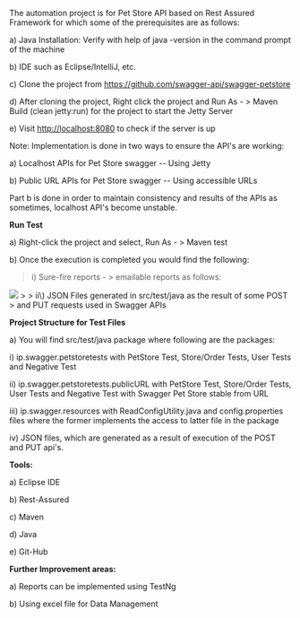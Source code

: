 The automation project is for Pet Store API based on Rest Assured
Framework for which some of the prerequisites are as follows:

a\) Java Installation: Verify with help of java -version in the command
prompt of the machine

b\) IDE such as Eclipse/IntelliJ, etc.

c\) Clone the project from
<https://github.com/swagger-api/swagger-petstore>

d\) After cloning the project, Right click the project and Run As - \>
Maven Build (clean jetty:run) for the project to start the Jetty Server

e\) Visit <http://localhost:8080> to check if the server is up

Note: Implementation is done in two ways to ensure the API's are
working:

a\) Localhost APIs for Pet Store swagger -- Using Jetty

b\) Public URL APIs for Pet Store swagger -- Using accessible URLs

Part b is done in order to maintain consistency and results of the APIs
as sometimes, localhost API's become unstable.

**Run Test**

a\) Right-click the project and select, Run As - \> Maven test

b\) Once the execution is completed you would find the following:

> i\) Sure-fire reports - \> emailable reports as follows:
> 
<img src="https://github.com/aryanTest/Java-Simple-Project/blob/main/TestResults.PNG">
>
> ii\) JSON Files generated in src/test/java as the result of some POST
> and PUT requests used in Swagger APIs

**Project Structure for Test Files**

a\) You will find src/test/java package where following are the
packages:

i\) ip.swagger.petstoretests with PetStore Test, Store/Order Tests, User
Tests and Negative Test

ii\) ip.swagger.petstoretests.publicURL with PetStore Test, Store/Order
Tests, User Tests and Negative Test with Swagger Pet Store stable from
URL

iii\) ip.swagger.resources with ReadConfigUtility.java and
config.properties files where the former implements the access to latter
file in the package

iv\) JSON files, which are generated as a result of execution of the
POST and PUT api's.

**Tools:**

a\) Eclipse IDE

b\) Rest-Assured

c\) Maven

d\) Java

e\) Git-Hub

**Further Improvement areas:**

a\) Reports can be implemented using TestNg

b\) Using excel file for Data Management
